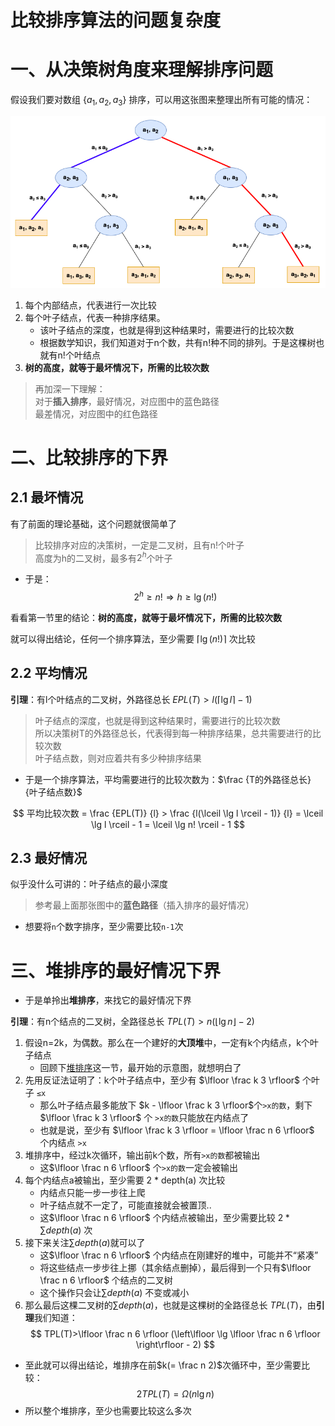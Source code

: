 # 比较排序算法的问题复杂度

# 一、从决策树角度来理解排序问题
假设我们要对数组 $\{ a_1, a_2, a_3 \}$ 排序，可以用这张图来整理出所有可能的情况：

![compare](pngs/compare.png)

1. 每个内部结点，代表进行一次比较
2. 每个叶子结点，代表一种排序结果。
    - 该叶子结点的深度，也就是得到这种结果时，需要进行的比较次数
    - 根据数学知识，我们知道对于n个数，共有n!种不同的排列。于是这棵树也就有n!个叶结点
3. **树的高度，就等于最坏情况下，所需的比较次数**

> 再加深一下理解：  
> 对于**插入排序**，最好情况，对应图中的蓝色路径  
> 最差情况，对应图中的红色路径

# 二、比较排序的下界

## 2.1 最坏情况

有了前面的理论基础，这个问题就很简单了

> 比较排序对应的决策树，一定是二叉树，且有n!个叶子  
> 高度为h的二叉树，最多有$2^h$个叶子

- 于是：
$$
2^h \ge n! \Longrightarrow h \ge \lg (n!)
$$

看看第一节里的结论：**树的高度，就等于最坏情况下，所需的比较次数**

就可以得出结论，任何一个排序算法，至少需要 $\lceil \lg (n!) \rceil$ 次比较

## 2.2 平均情况

**引理**：有l个叶结点的二叉树，外路径总长 $EPL(T) > l(\lceil \lg l \rceil - 1)$

> 叶子结点的深度，也就是得到这种结果时，需要进行的比较次数  
> 所以决策树T的外路径总长，代表得到每一种排序结果，总共需要进行的比较次数  
> 叶子结点数，则对应着共有多少种排序结果

- 于是一个排序算法，平均需要进行的比较次数为：$\frac {T的外路径总长} {叶子结点数}$

$$
平均比较次数 = \frac {EPL(T)} {l} > \frac {l(\lceil \lg l \rceil - 1)} {l} = \lceil \lg l \rceil - 1 = \lceil \lg n! \rceil - 1
$$

## 2.3 最好情况

似乎没什么可讲的：叶子结点的最小深度
> 参考最上面那张图中的**蓝色路径**（插入排序的最好情况）  
- 想要将`n`个数字排序，至少需要比较`n-1`次

# 三、堆排序的最好情况下界
- 于是单拎出**堆排序**，来找它的最好情况下界

**引理**：有n个结点的二叉树，全路径总长 $TPL(T)>n(\lfloor \lg n \rfloor - 2)$

1. 假设n=2k，为偶数。那么在一个建好的**大顶堆**中，一定有k个内结点，k个叶子结点
    - 回顾下[堆排序](计算机算法设计与分析/排序算法/堆排序.md)这一节，最开始的示意图，就想明白了
2. 先用反证法证明了：k个叶子结点中，至少有 $\lfloor \frac k 3 \rfloor$ 个叶子 `≤x`
    - 那么叶子结点最多能放下 $k - \lfloor \frac k 3 \rfloor$个`>x的数`，剩下 $\lfloor \frac k 3 \rfloor$ 个 `>x的数`只能放在内结点了
    - 也就是说，至少有 $\lfloor \frac k 3 \rfloor = \lfloor \frac n 6 \rfloor$ 个内结点 `>x`
3. 堆排序中，经过k次循环，输出前k个数，所有`>x的数`都被输出
    - 这$\lfloor \frac n 6 \rfloor$ 个`>x的数`一定会被输出
4. 每个内结点a被输出，至少需要 2 * depth(a) 次比较
    - 内结点只能一步一步往上爬
    - 叶子结点就不一定了，可能直接就会被置顶..
    - 这$\lfloor \frac n 6 \rfloor$ 个内结点被输出，至少需要比较 $2 * \sum depth(a)$ 次
5. 接下来关注$\sum depth(a)$就可以了
    - 这$\lfloor \frac n 6 \rfloor$ 个内结点在刚建好的堆中，可能并不“紧凑”
    - 将这些结点一步步往上挪（其余结点删掉），最后得到一个只有$\lfloor \frac n 6 \rfloor$ 个结点的二叉树
    - 这个操作只会让$\sum depth(a)$ 不变或减小
6. 那么最后这棵二叉树的$\sum depth(a)$，也就是这棵树的全路径总长 $TPL(T)$，由**引理**我们知道：
$$ TPL(T)>\lfloor \frac n 6 \rfloor (\left\lfloor \lg \lfloor \frac n 6 \rfloor \right\rfloor - 2) $$
- 至此就可以得出结论，堆排序在前$k(= \frac n 2)$次循环中，至少需要比较：
$$ 2 TPL(T) = \Omega (n \lg n) $$
- 所以整个堆排序，至少也需要比较这么多次